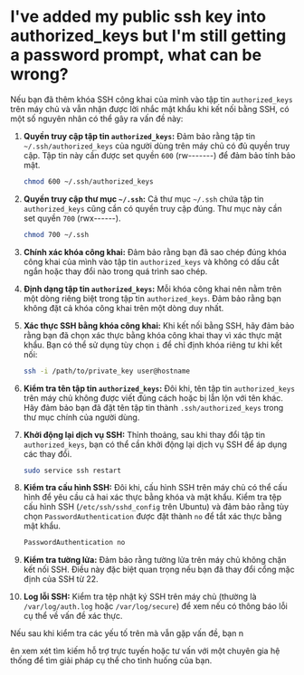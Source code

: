 # I've added my public ssh key into authorized_keys but I'm still getting a password prompt, what can be wrong?

Nếu bạn đã thêm khóa SSH công khai của mình vào tập tin `authorized_keys` trên máy chủ và vẫn nhận được lời nhắc mật khẩu khi kết nối bằng SSH, có một số nguyên nhân có thể gây ra vấn đề này:

1. **Quyền truy cập tập tin `authorized_keys`:** Đảm bảo rằng tập tin `~/.ssh/authorized_keys` của người dùng trên máy chủ có đủ quyền truy cập. Tập tin này cần được set quyền `600` (rw-------) để đảm bảo tính bảo mật.
    
    ```bash
    chmod 600 ~/.ssh/authorized_keys
    
    ```
    
2. **Quyền truy cập thư mục `~/.ssh`:** Cả thư mục `~/.ssh` chứa tập tin `authorized_keys` cũng cần có quyền truy cập đúng. Thư mục này cần set quyền `700` (rwx------).
    
    ```bash
    chmod 700 ~/.ssh
    
    ```
    
3. **Chính xác khóa công khai:** Đảm bảo rằng bạn đã sao chép đúng khóa công khai của mình vào tập tin `authorized_keys` và không có dấu cắt ngắn hoặc thay đổi nào trong quá trình sao chép.
4. **Định dạng tập tin `authorized_keys`:** Mỗi khóa công khai nên nằm trên một dòng riêng biệt trong tập tin `authorized_keys`. Đảm bảo rằng bạn không đặt cả khóa công khai trên một dòng duy nhất.
5. **Xác thực SSH bằng khóa công khai:** Khi kết nối bằng SSH, hãy đảm bảo rằng bạn đã chọn xác thực bằng khóa công khai thay vì xác thực mật khẩu. Bạn có thể sử dụng tùy chọn `i` để chỉ định khóa riêng tư khi kết nối:
    
    ```bash
    ssh -i /path/to/private_key user@hostname
    
    ```
    
6. **Kiểm tra tên tập tin `authorized_keys`:** Đôi khi, tên tập tin `authorized_keys` trên máy chủ không được viết đúng cách hoặc bị lẫn lộn với tên khác. Hãy đảm bảo bạn đã đặt tên tập tin thành `.ssh/authorized_keys` trong thư mục chính của người dùng.
7. **Khởi động lại dịch vụ SSH:** Thỉnh thoảng, sau khi thay đổi tập tin `authorized_keys`, bạn có thể cần khởi động lại dịch vụ SSH để áp dụng các thay đổi.
    
    ```bash
    sudo service ssh restart
    
    ```
    
8. **Kiểm tra cấu hình SSH:** Đôi khi, cấu hình SSH trên máy chủ có thể cấu hình để yêu cầu cả hai xác thực bằng khóa và mật khẩu. Kiểm tra tệp cấu hình SSH (`/etc/ssh/sshd_config` trên Ubuntu) và đảm bảo rằng tùy chọn `PasswordAuthentication` được đặt thành `no` để tắt xác thực bằng mật khẩu.
    
    ```bash
    PasswordAuthentication no
    
    ```
    
9. **Kiểm tra tường lửa:** Đảm bảo rằng tường lửa trên máy chủ không chặn kết nối SSH. Điều này đặc biệt quan trọng nếu bạn đã thay đổi cổng mặc định của SSH từ 22.
10. **Log lỗi SSH:** Kiểm tra tệp nhật ký SSH trên máy chủ (thường là `/var/log/auth.log` hoặc `/var/log/secure`) để xem nếu có thông báo lỗi cụ thể về vấn đề xác thực.

Nếu sau khi kiểm tra các yếu tố trên mà vẫn gặp vấn đề, bạn n

ên xem xét tìm kiếm hỗ trợ trực tuyến hoặc tư vấn với một chuyên gia hệ thống để tìm giải pháp cụ thể cho tình huống của bạn.